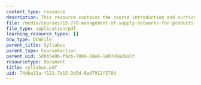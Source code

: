 ```yaml
---
content_type: resource
description: This resource contains the course introduction and curriculum.
file: /media/courses/15-778-management-of-supply-networks-for-products-and-services-summer-2004/74dba31af1217b153d5d8ad7912f578d_syllabus.pdf
file_type: application/pdf
learning_resource_types: []
ocw_type: OCWFile
parent_title: Syllabus
parent_type: CourseSection
parent_uid: 5d0b5e9b-f9cb-7884-18e6-140749a28a5f
resourcetype: Document
title: syllabus.pdf
uid: 74dba31a-f121-7b15-3d5d-8ad7912f578d
---
```

